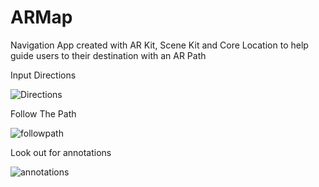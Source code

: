 # ARMap

Navigation App created with AR Kit, Scene Kit and Core Location to help guide users to their destination with an AR Path



Input Directions

![Directions](https://user-images.githubusercontent.com/33768337/54449341-3c71da80-4724-11e9-8bc6-30d9cf42068f.gif)




Follow The Path

![followpath](https://user-images.githubusercontent.com/33768337/54449353-41368e80-4724-11e9-95a8-1b16c0933c68.gif)





Look out for annotations

![annotations](https://user-images.githubusercontent.com/33768337/54449363-4562ac00-4724-11e9-8680-76ae03525a67.gif)

